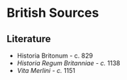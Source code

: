 # British Sources

## Literature

* Historia Britonum - c. 829
*  _Historia Regum Britanniae - c._ 1138
* _Vita Merlini - c._ 1151


